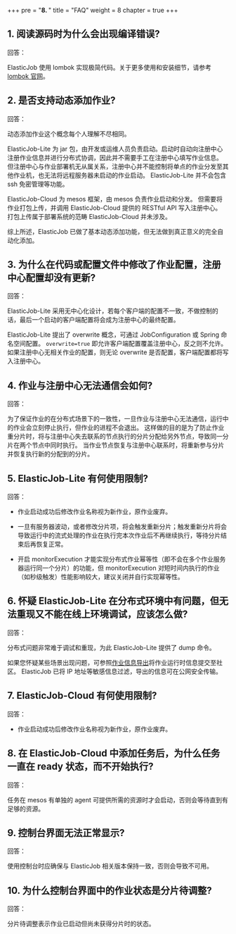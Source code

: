 +++
pre = "<b>8. </b>"
title = "FAQ"
weight = 8
chapter = true
+++

## 1. 阅读源码时为什么会出现编译错误?

回答：

ElasticJob 使用 lombok 实现极简代码。关于更多使用和安装细节，请参考 [lombok 官网](https://projectlombok.org/download.html)。

## 2. 是否支持动态添加作业?

回答：

动态添加作业这个概念每个人理解不尽相同。

ElasticJob-Lite 为 jar 包，由开发或运维人员负责启动。启动时自动向注册中心注册作业信息并进行分布式协调，因此并不需要手工在注册中心填写作业信息。
但注册中心与作业部署机无从属关系，注册中心并不能控制将单点的作业分发至其他作业机，也无法将远程服务器未启动的作业启动。
ElasticJob-Lite 并不会包含 ssh 免密管理等功能。

ElasticJob-Cloud 为 mesos 框架，由 mesos 负责作业启动和分发。
但需要将作业打包上传，并调用 ElasticJob-Cloud 提供的 RESTful API 写入注册中心。
打包上传属于部署系统的范畴 ElasticJob-Cloud 并未涉及。

综上所述，ElasticJob 已做了基本动态添加功能，但无法做到真正意义的完全自动化添加。

## 3. 为什么在代码或配置文件中修改了作业配置，注册中心配置却没有更新?

回答：

ElasticJob-Lite 采用无中心化设计，若每个客户端的配置不一致，不做控制的话，最后一个启动的客户端配置将会成为注册中心的最终配置。

ElasticJob-Lite 提出了 overwrite 概念，可通过 JobConfiguration 或 Spring 命名空间配置。
`overwrite=true` 即允许客户端配置覆盖注册中心，反之则不允许。
如果注册中心无相关作业的配置，则无论 overwrite 是否配置，客户端配置都将写入注册中心。

## 4. 作业与注册中心无法通信会如何?

回答：

为了保证作业的在分布式场景下的一致性，一旦作业与注册中心无法通信，运行中的作业会立刻停止执行，但作业的进程不会退出。
这样做的目的是为了防止作业重分片时，将与注册中心失去联系的节点执行的分片分配给另外节点，导致同一分片在两个节点中同时执行。
当作业节点恢复与注册中心联系时，将重新参与分片并恢复执行新的分配到的分片。

## 5. ElasticJob-Lite 有何使用限制?

回答：

* 作业启动成功后修改作业名称视为新作业，原作业废弃。

* 一旦有服务器波动，或者修改分片项，将会触发重新分片；触发重新分片将会导致运行中的流式处理的作业在执行完本次作业后不再继续执行，等待分片结束后再恢复正常。

* 开启 monitorExecution 才能实现分布式作业幂等性（即不会在多个作业服务器运行同一个分片）的功能，但 monitorExecution 对短时间内执行的作业（如秒级触发）性能影响较大，建议关闭并自行实现幂等性。

## 6. 怀疑 ElasticJob-Lite 在分布式环境中有问题，但无法重现又不能在线上环境调试，应该怎么做?

回答：

分布式问题非常难于调试和重现，为此 ElasticJob-Lite 提供了 dump 命令。

如果您怀疑某些场景出现问题，可参照[作业信息导出](/cn/user-manual/elasticjob-lite/usage/)将作业运行时信息提交至社区。
ElasticJob 已将 IP 地址等敏感信息过滤，导出的信息可在公网安全传输。

## 7. ElasticJob-Cloud 有何使用限制?

回答：

* 作业启动成功后修改作业名称视为新作业，原作业废弃。

## 8. 在 ElasticJob-Cloud 中添加任务后，为什么任务一直在 ready 状态，而不开始执行?

回答：

任务在 mesos 有单独的 agent 可提供所需的资源时才会启动，否则会等待直到有足够的资源。

## 9. 控制台界面无法正常显示?

回答：

使用控制台时应确保与 ElasticJob 相关版本保持一致，否则会导致不可用。

## 10. 为什么控制台界面中的作业状态是分片待调整?

回答：

分片待调整表示作业已启动但尚未获得分片时的状态。
